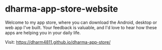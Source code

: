 # dharma-app-store-website
Welcome to my app store, where you can download the Android, desktop or web app I've built. Your feedback is valuable, and I'd love to hear how these apps are helping you in your daily life.

Visit: https://dharm4811.github.io/dharma-app-store/
